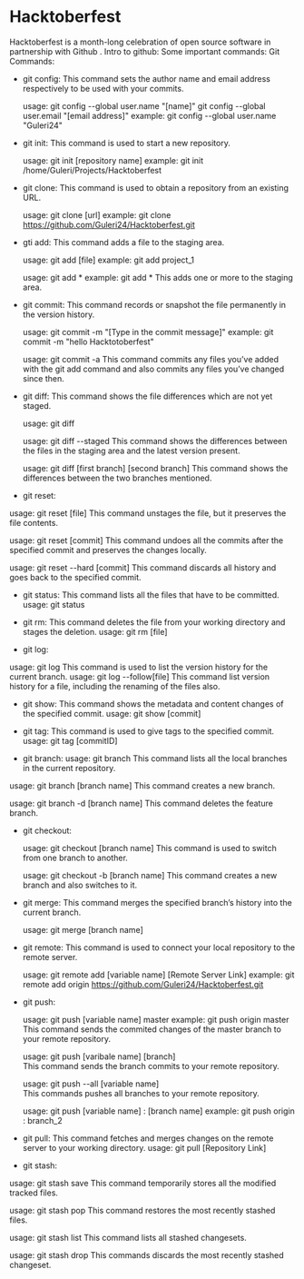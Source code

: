# Hacktoberfest
Hacktoberfest is a month-long celebration of open source software in partnership with Github .
Intro to github:
Some important commands:
Git Commands:
* git config:
           This command sets the author name and email address respectively to be used with your commits.
           
  usage: git config --global user.name "[name]"
         git config --global user.email "[email address]"
  example: git config --global user.name "Guleri24"
  
* git init:
           This command is used to start a new repository.
  
  usage: git init [repository name]
  example: git init /home/Guleri/Projects/Hacktoberfest

* git clone:
           This command is used to obtain a repository from an existing URL.
    
  usage: git clone [url]
  example: git clone https://github.com/Guleri24/Hacktoberfest.git
  
 * gti add:
         This command adds a file to the staging area.
         
   usage: git add [file]
   example: git add project_1
   
   usage: git add *
   example: git add *
        This adds one or more to the staging area.
  
 * git commit:
          This command records or snapshot the file permanently in the version          history.
   
   usage: git commit -m "[Type in the commit message]"
   example: git commit -m "hello Hacktotoberfest"
   
   usage: git commit -a
          This command commits any files you’ve added with the git add command and also commits any files you’ve changed since then.
  
* git diff:
         This command shows the file differences which are not yet staged.
         
  usage: git diff
  
  usage: git diff --staged
         This command shows the differences between the files in the staging area and the latest version present.
  
  usage: git diff [first branch] [second branch]
         This command shows the differences between the two branches mentioned.
         
 * git reset:
 
  usage: git reset [file]
         This command unstages the file, but it preserves the file contents.
         
  usage: git reset [commit]
         This command undoes all the commits after the specified commit and preserves the changes locally.
  
  usage: git reset --hard [commit]
         This command discards all history and goes back to the specified commit.
 
 * git status:
        This command lists all the files that have to be committed.
  usage: git status
  
 * git rm:
       This command deletes the file from your working directory and stages the deletion.
 usage: git rm [file]
 
 * git log:
 
 usage: git log
     This command is used to list the version history for the current branch.
 usage: git log --follow[file]
     This command list version history for a file, including the renaming of the files also.
   
 * git show:
    This command shows the metadata and content changes of the specified commit.
   usage: git show [commit]  

* git tag:
    This command is used to give tags to the specified commit.
  usage: git tag [commitID]  

* git branch:
  usage: git branch 
    This command lists all the local branches in the current repository.
    
 usage: git branch [branch name]
   This command creates a new branch.
 
 usage: git branch -d [branch name]
   This command deletes the feature branch.
   
* git checkout: 
   
  usage: git checkout [branch name]
    This command is used to switch from one branch to another.
  
  usage: git checkout -b [branch name]
    This command creates a new branch and also switches to it.
  
 * git merge:
        This command merges the specified branch’s history into the current branch.
        
   usage: git merge [branch name]
   
 * git remote:
        This command is used to connect your local repository to the remote server.
        
   usage: git remote add [variable name] [Remote Server Link]
   example: git remote add origin https://github.com/Guleri24/Hacktoberfest.git
 
 * git push:

   usage: git push [variable name] master
   example: git push origin master
           This command sends the commited changes of the master branch to your remote repository.
           
   usage: git push [varibale name] [branch]   
          This command sends the branch commits to your remote repository.
   
   usage: git push --all [variable name]  
          This commands pushes all branches to your remote repository.
          
   usage: git push [variable name] : [branch name]
   example: git push origin : branch_2
   
 * git pull:
         This command fetches and merges changes on the remote server to your working directory.
  usage: git pull [Repository Link]
  
 * git stash:
 
  usage: git stash save
       This command temporarily stores all the modified tracked files.
  
  usage: git stash pop
       This command restores the most recently stashed files.
       
  usage: git stash list
       This command lists all stashed changesets.
  
  usage: git stash drop
       This commands discards the most recently stashed changeset.
 
   
   
   
   
   
   
   
 
 
 
  
  
  
  
  
  
  
  
  
  
  
  
  
  
  

